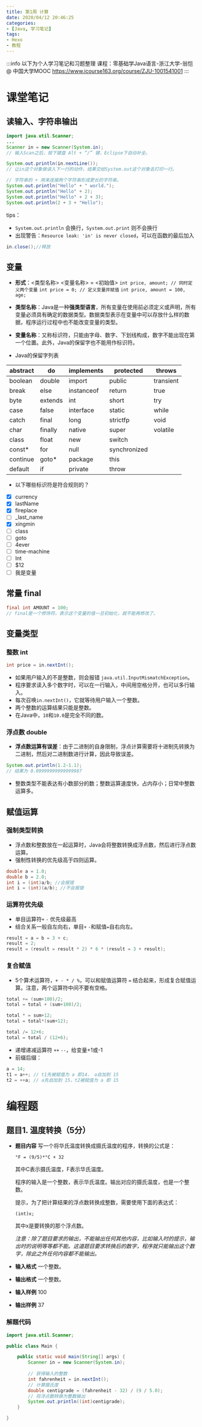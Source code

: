 ```yaml
---
title: 第1周 计算
date: 2020/04/12 20:46:25
categories:
- [Java, 学习笔记]
tags:
- Hexo
- 教程
---
```


:::info
以下为个人学习笔记和习题整理
课程：零基础学Java语言-浙江大学-翁恺 @ 中国大学MOOC 
https://www.icourse163.org/course/ZJU-1001541001
:::

# 课堂笔记
## 读输入、字符串输出
```java scanner
import java.util.Scanner;
...
Scanner in = new Scanner(System.in);
// 输入Scan之后，按下键盘 Alt + “/” 键，Eclipse下自动补全。

System.out.println(in.nextLine());
// 让in这个对象做读入下一行的动作，结果交给System.out这个对象去打印一行。

// 字符串的 + 用来连接两个字符串形成更长的字符串。
System.out.println("Hello" + " world.");
System.out.println("Hello" + 2);
System.out.println("Hello" + 2 + 3);
System.out.println(2 + 3 + "Hello");
```

tips：
- `System.out.println` 会换行，`System.out.print` 则不会换行
- 出现警告：`Resource leak: 'in' is never closed`，可以在函数的最后加入
```java
in.close();//释放
```

## 变量
 - **形式**：<类型名称> <变量名称> = <初始值>
    `int price, amount; // 同时定义两个变量`
    `int price = 0; // 定义变量并赋值`
    `int price, amount = 100, age;`
 - **类型名称**：Java是一种**强类型语言**，所有变量在使用前必须定义或声明，所有变量必须具有确定的数据类型。数据类型表示在变量中可以存放什么样的数据，程序运行过程中也不能改变变量的类型。
 - **变量名称**：又称标识符，只能由字母、数字、下划线构成，数字不能出现在第一个位置。此外，Java的保留字也不能用作标识符。

 - Java的保留字列表

| abstract | do | implements | protected | throws |
|--|--|--|--|--|
| boolean | double | import | public | transient
| break | else | instanceof | return | true
| byte | extends | int | short | try | 
| case | false | interface | static | while  
| catch | final | long | strictfp | void
| char | finally | native | super |  volatile
| class | float | new | switch
| const* | for | null | synchronized
| continue | goto* | package | this
| default | if | private | throw

- 以下哪些标识符是符合规则的？
 - [x] currency
 - [x] lastName
 - [x] fireplace
 - [ ] _last_name
 - [x] xingmin
 - [ ] class
 - [ ] goto
 - [ ] 4ever
 - [ ] time-machine
 - [ ] Int 
 - [ ] $12 
 - [ ] 我是变量

## 常量 final
```java
final int AMOUNT = 100;
// final是一个修饰符，表示这个变量的值一旦初始化，就不能再修改了。
```
## 变量类型
### 整数 int
```java
int price = in.nextInt();
```
 - 如果用户输入的不是整数，则会报错 `java.util.InputMismatchException`。
 -	程序要求读入多个数字时，可以在一行输入，中间用空格分开，也可以多行输入。
 - 每次召唤`in.nextInt()`，它就等待用户输入一个整数。
 - 两个整数的运算结果只能是整数。
 - 在Java中，`10`和`10.0`是完全不同的数。

### 浮点数 double
- **浮点数运算有误差**：由于二进制的自身限制，浮点计算需要将十进制先转换为二进制，然后对二进制数进行计算，因此导致误差。

```java
System.out.println(1.2-1.1);
// 结果为 0.09999999999999987
```

 - 整数类型不能表达有小数部分的数；整数运算速度快，占内存小；日常中整数运算多。

## 赋值运算
### 强制类型转换
- 浮点数和整数放在一起运算时，Java会将整数转换成浮点数，然后进行浮点数运算。
- 强制性转换的优先级高于四则运算。
```java
double a = 1.0;
double b = 2.0;
int i = (int)a/b; //会报错
int i = (int)(a/b); //不会报错
```
### 运算符优先级
- 单目运算符`+` `-` 优先级最高
- 结合关系一般自左向右，单目`+` `-`和赋值`=`自右向左。
```java
result = a = b = 3 + c;
result = 2;
result = (result = result * 2) * 6 * (result = 3 + result);
```
### 复合赋值
- 5个算术运算符，`+ - * / %`，可以和赋值运算符 `=` 结合起来，形成复合赋值运算。注意，两个运算符中间不要有空格。
```java
total += (sum+100)/2;
total = total + (sum+100)/2;

total * = sum+12;
total = total*(sum+12);

total /= 12+6;
total = total / (12+6);
```
- 递增递减运算符 `++` `--`，给变量+1或-1
- 前缀后缀：
```java
a = 14;
t1 = a++; // t1先被赋值为 a 即14， a自加到 15
t2 = ++a; // a先自加到 15，t2被赋值为 a 即 15
```

# 编程题
## 题目1. 温度转换（5分）
- **题目内容**
	写一个将华氏温度转换成摄氏温度的程序，转换的公式是：
	
	`°F = (9/5)*°C + 32`
	
	其中C表示摄氏温度，F表示华氏温度。
	
	程序的输入是一个整数，表示华氏温度。输出对应的摄氏温度，也是一个整数。
	
	提示，为了把计算结果的浮点数转换成整数，需要使用下面的表达式：
	
	`(int)x;`
	
	其中x是要转换的那个浮点数。
	
	*注意：除了题目要求的输出，不能输出任何其他内容，比如输入时的提示，输出时的说明等等都不能。这道题目要求转换后的数字，程序就只能输出这个数字，除此之外任何内容都不能输出。*

- **输入格式**
一个整数。
- **输出格式**
一个整数。
- **输入样例**
100
- **输出样例**
37

### 解题代码

```java
import java.util.Scanner;

public class Main {

	public static void main(String[] args) {
		Scanner in = new Scanner(System.in);
		
		// 获得输入的整数
		int fahrenheit = in.nextInt();
		// 计算摄氏度
		double centigrade = (fahrenheit - 32) / (9 / 5.0);
		// 将浮点数转换为整数输出
		System.out.println((int)centigrade);
	}

}
```
